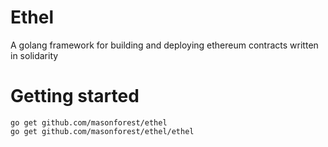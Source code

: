 # Ethel
A golang framework for building and deploying ethereum contracts written in solidarity

# Getting started

    go get github.com/masonforest/ethel
    go get github.com/masonforest/ethel/ethel
